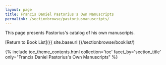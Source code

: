 ```yaml
---
layout: page
title: Francis Daniel Pastorius's Own Manuscripts
permalink: /sectionbrowse/pastoriusmanuscripts/
---
```


This page presents Pastorius's catalog of his own manuscripts.  

[Return to Book List]({{ site.baseurl }}/sectionbrowse/booklist/)

{% include toc_theme_contents.html collection='toc' facet_by='section_title' only="Francis Daniel Pastorius's Own Manuscripts" %}
